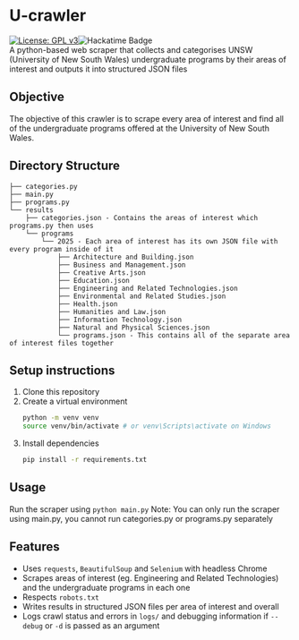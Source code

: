 # U-crawler
[![License: GPL v3](https://img.shields.io/badge/License-GPLv3-blue.svg)](https://www.gnu.org/licenses/gpl-3.0)![Hackatime Badge](https://hackatime-badge.hackclub.com/U092DB4LGMP/u-crawler)<br/>
A python-based web scraper that collects and categorises UNSW (University of New South Wales) undergraduate programs by their areas of interest and outputs it into structured JSON files

## Objective
The objective of this crawler is to scrape every area of interest and find all of the undergraduate programs offered at the University of New South Wales.

## Directory Structure
```
├── categories.py
├── main.py
├── programs.py
└── results
    ├── categories.json - Contains the areas of interest which programs.py then uses
    └── programs
        └── 2025 - Each area of interest has its own JSON file with every program inside of it
            ├── Architecture and Building.json
            ├── Business and Management.json
            ├── Creative Arts.json
            ├── Education.json
            ├── Engineering and Related Technologies.json
            ├── Environmental and Related Studies.json
            ├── Health.json
            ├── Humanities and Law.json
            ├── Information Technology.json
            ├── Natural and Physical Sciences.json
            └── programs.json - This contains all of the separate area of interest files together
```

## Setup instructions
1. Clone this repository
2. Create a virtual environment
    ```bash
    python -m venv venv
    source venv/bin/activate # or venv\Scripts\activate on Windows
    ```
3. Install dependencies
    ```bash
    pip install -r requirements.txt
    ```
## Usage
Run the scraper using
`python main.py`
Note: You can only run the scraper using main.py, you cannot run categories.py or programs.py separately
## Features
* Uses `requests`, `BeautifulSoup` and `Selenium` with headless Chrome
* Scrapes areas of interest (eg. Engineering and Related Technologies) and the undergraduate programs in each one
* Respects `robots.txt`
* Writes results in structured JSON files per area of interest and overall
* Logs crawl status and errors in `logs/` and debugging information if `--debug` or `-d` is passed as an argument
